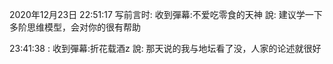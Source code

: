 2020年12月23日 22:51:17 写前言时: 收到彈幕:不爱吃零食的天神 說: 建议学一下多阶思维模型，会对你的很有帮助

23:41:38 : 收到彈幕:折花载酒z 說: 那天说的我与地坛看了没，人家的论述就很好